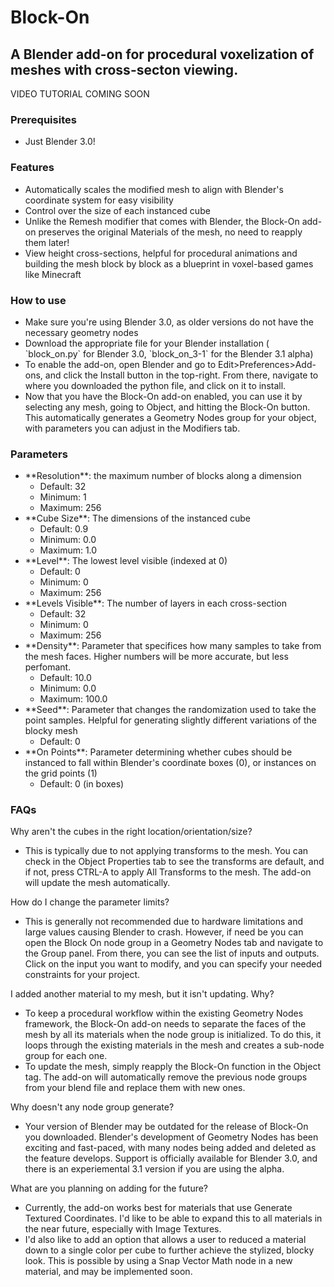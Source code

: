 # Block-On
## A Blender add-on for procedural voxelization of meshes with cross-secton viewing. 
VIDEO TUTORIAL COMING SOON
### Prerequisites
<ul>
  <li>Just Blender 3.0!</li>
</ul>

### Features
<ul>
  <li>Automatically scales the modified mesh to align with Blender's coordinate system for easy visibility</li>
  <li>Control over the size of each instanced cube</li>
  <li>Unlike the Remesh modifier that comes with Blender, the Block-On add-on preserves the original Materials of the mesh, no need to reapply them later!</li>
  <li>View height cross-sections, helpful for procedural animations and building the mesh block by block as a blueprint in voxel-based games like Minecraft</li>
</ul>

### How to use
<ul>
  <li> Make sure you're using Blender 3.0, as older versions do not have the necessary geometry nodes
  <li>Download the appropriate file for your Blender installation ( `block_on.py` for Blender 3.0, `block_on_3-1` for the Blender 3.1 alpha)</li>
  <li> To enable the add-on, open Blender and go to Edit>Preferences>Add-ons, and click the Install button in the top-right. From there, navigate to where you downloaded the python file, and click on it to install.</li>
  <li> Now that you have the Block-On add-on enabled, you can use it by selecting any mesh, going to Object, and hitting the Block-On button. This automatically generates a Geometry Nodes group for your object, with parameters you can adjust in the Modifiers tab.</li>
</ul>

### Parameters
<ul>
  <li> **Resolution**: the maximum number of blocks along a dimension
    <ul>
      <li> Default: 32 </li>
      <li> Minimum: 1 </li>
      <li> Maximum: 256 </li>
    </ul>
  </li>
  <li> **Cube Size**: The dimensions of the instanced cube
    <ul>
      <li> Default: 0.9 </li>
      <li> Minimum: 0.0 </li>
      <li> Maximum: 1.0 </li>
    </ul>
  </li>
  <li> **Level**: The lowest level visible (indexed at 0)
    <ul>
      <li> Default: 0 </li>
      <li> Minimum: 0 </li>
      <li> Maximum: 256 </li>
    </ul>
  </li>
  <li> **Levels Visible**: The number of layers in each cross-section
    <ul>
      <li> Default: 32 </li>
      <li> Minimum: 0 </li>
      <li> Maximum: 256 </li>
    </ul>
  </li>
  <li> **Density**: Parameter that specifices how many samples to take from the mesh faces. Higher numbers will be more accurate, but less perfomant.
    <ul>
      <li> Default: 10.0 </li>
      <li> Minimum: 0.0 </li>
      <li> Maximum: 100.0 </li>
    </ul>
  </li>
  <li> **Seed**: Parameter that changes the randomization used to take the point samples. Helpful for generating slightly different variations of the blocky mesh
    <ul>
      <li> Default: 0 </li>
    </ul>
  </li>
  <li> **On Points**: Parameter determining whether cubes should be instanced to fall within Blender's coordinate boxes (0), or instances on the grid points (1)
    <ul>
      <li> Default: 0 (in boxes) </li>
    </ul>
  </li>
</ul>

### FAQs
Why aren't the cubes in the right location/orientation/size?
<ul>
  <li>This is typically due to not applying transforms to the mesh. You can check in the Object Properties tab to see the transforms are default, and if not, press CTRL-A to apply All Transforms to the mesh. The add-on will update the mesh automatically.</li>
</ul>
How do I change the parameter limits?
<ul>
  <li>This is generally not recommended due to hardware limitations and large values causing Blender to crash. However, if need be you can open the Block On node group in a Geometry Nodes tab and navigate to the Group panel. From there, you can see the list of inputs and outputs. Click on the input you want to modify, and you can specify your needed constraints for your project.</li>
</ul>
I added another material to my mesh, but it isn't updating. Why?
<ul>
  <li> To keep a procedural workflow within the existing Geometry Nodes framework, the Block-On add-on needs to separate the faces of the mesh by all its materials when the node group is initialized. To do this, it loops through the existing materials in the mesh and creates a sub-node group for each one.</li>
  <li>To update the mesh, simply reapply the Block-On function in the Object tag. The add-on will automatically remove the previous node groups from your blend file and replace them with new ones.</li>
</ul>
Why doesn't any node group generate?
<ul>
  <li> Your version of Blender may be outdated for the release of Block-On you downloaded. Blender's development of Geometry Nodes has been exciting and fast-paced, with many nodes being added and deleted as the feature develops. Support is officially available for Blender 3.0, and there is an experiemental 3.1 version if you are using the alpha. 
</ul>
What are you planning on adding for the future?
<ul>
  <li> Currently, the add-on works best for materials that use Generate Textured Coordinates. I'd like to be able to expand this to all materials in the near future, especially with Image Textures.</li>
  <li> I'd also like to add an option that allows a user to reduced a material down to a single color per cube to further achieve the stylized, blocky look. This is possible by using a Snap Vector Math node in a new material, and may be implemented soon.</li>
</ul>